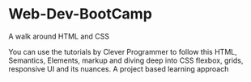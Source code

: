 # Web-Dev-BootCamp
A walk around HTML and CSS

You can use the tutorials by Clever Programmer to follow this HTML, Semantics, Elements, markup and diving deep into CSS flexbox, grids, responsive UI and its nuances.
A project based learning approach
